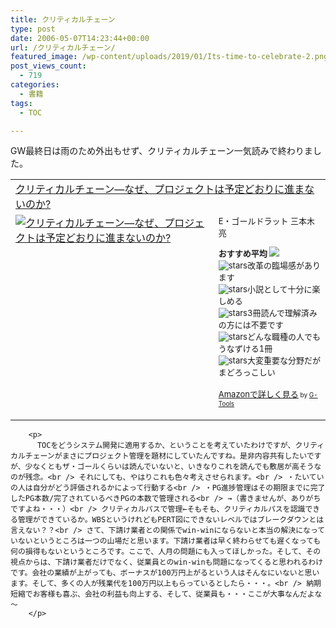 ```yaml
---
title: クリティカルチェーン
type: post
date: 2006-05-07T14:23:44+00:00
url: /クリティカルチェーン/
featured_image: /wp-content/uploads/2019/01/Its-time-to-celebrate-2.png
post_views_count:
  - 719
categories:
  - 書籍
tags:
  - TOC

---
```

GW最終日は雨のため外出もせず、クリティカルチェーン一気読みで終わりました。

<table border="0" cellpadding="5">
  <tr>
    <td colspan="2">
      <a href="http://www.amazon.co.jp/exec/obidos/ASIN/4478420459/konnokiyotaka-22/ref=nosim/" target="_blank">クリティカルチェーン―なぜ、プロジェクトは予定どおりに進まないのか?</a>
    </td>
  </tr>
  
  <tr>
    <td valign="top">
      <a href="http://www.amazon.co.jp/exec/obidos/ASIN/4478420459/konnokiyotaka-22/ref=nosim/" target="_blank"><img src="https://i0.wp.com/images.amazon.com/images/P/4478420459.09._SCMZZZZZZZ_.jpg" border="0" alt="クリティカルチェーン―なぜ、プロジェクトは予定どおりに進まないのか?" data-recalc-dims="1" /></a>
    </td>
    <td valign="top">
      <font size="-1">E・ゴールドラット 三本木 亮</p>
      <p>
        <strong>おすすめ平均</strong> <img src="https://i2.wp.com/g-images.amazon.com/images/G/01/detail/stars-4-5.gif" data-recalc-dims="1" /><br /> <img src="https://i1.wp.com/g-images.amazon.com/images/G/01/detail/stars-5-0.gif" alt="stars" data-recalc-dims="1" />改革の臨場感があります<br /> <img src="https://i2.wp.com/g-images.amazon.com/images/G/01/detail/stars-4-0.gif" alt="stars" data-recalc-dims="1" />小説として十分に楽しめる<br /> <img src="https://i0.wp.com/g-images.amazon.com/images/G/01/detail/stars-3-0.gif" alt="stars" data-recalc-dims="1" />3冊読んで理解済みの方には不要です<br /> <img src="https://i2.wp.com/g-images.amazon.com/images/G/01/detail/stars-4-0.gif" alt="stars" data-recalc-dims="1" />どんな職種の人でもうなずける1冊<br /> <img src="https://i2.wp.com/g-images.amazon.com/images/G/01/detail/stars-4-0.gif" alt="stars" data-recalc-dims="1" />大変重要な分野だがまどろっこしい
      </p>
      <p>
        </font><font size="-1"><a href="http://www.amazon.co.jp/exec/obidos/ASIN/4478420459/konnokiyotaka-22/ref=nosim/" target="_blank">Amazonで詳しく見る</a></font><font size="-2"> by <a href="http://www.goodpic.com/mt/aws/index.html">G-Tools</a></font></td> </tr> </tbody> </table> 
        
        <p>
          TOCをどうシステム開発に適用するか、ということを考えていたわけですが、クリティカルチェーンがまさにプロジェクト管理を題材にしていたんですね。是非内容共有したいですが、少なくともザ・ゴールくらいは読んでいないと、いきなりこれを読んでも敷居が高そうなのが残念。<br /> それにしても、やはりこれも色々考えさせられます。<br /> ・たいていの人は自分がどう評価されるかによって行動する<br /> ・PG進捗管理はその期限までに完了したPG本数/完了されているべきPGの本数で管理される<br /> →（書きませんが、ありがちですよね・・・）<br /> クリティカルパスで管理←そもそも、クリティカルパスを認識できる管理ができているか。WBSというけれどもPERT図にできないレベルではブレークダウンとは言えない？？<br /> さて、下請け業者との関係でwin-winにならないと本当の解決になっていないというところは一つの山場だと思います。下請け業者は早く終わらせても遅くなっても何の損得もないというところです。ここで、人月の問題にも入ってほしかった。そして、その視点からは、下請け業者だけでなく、従業員とのwin-winも問題になってくると思われるわけです。会社の業績が上がっても、ボーナスが100万円上がるという人はそんなにいないと思います。そして、多くの人が残業代を100万円以上もらっているとしたら・・・。<br /> 納期短縮でお客様も喜ぶ、会社の利益も向上する、そして、従業員も・・・ここが大事なんだよな～
        </p>